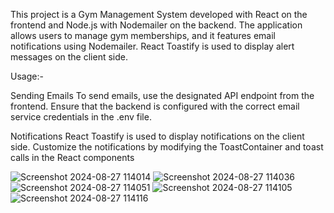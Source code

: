 This project is a Gym Management System developed with React on the frontend and Node.js with Nodemailer on the backend. The application allows users to manage gym memberships, and it features email notifications using Nodemailer. React Toastify is used to display alert messages on the client side.

Usage:-

Sending Emails
To send emails, use the designated API endpoint from the frontend. Ensure that the backend is configured with the correct email service credentials in the .env file.

Notifications
React Toastify is used to display notifications on the client side. Customize the notifications by modifying the ToastContainer and toast calls in the React components

![Screenshot 2024-08-27 114014](https://github.com/user-attachments/assets/6103c7b4-7406-46ce-afa9-ecb4550e8e66)
![Screenshot 2024-08-27 114036](https://github.com/user-attachments/assets/e0871c37-afbf-4469-955d-f76f01022e50)
![Screenshot 2024-08-27 114051](https://github.com/user-attachments/assets/863b6362-e219-494a-8bbc-b3da3f79a253)
![Screenshot 2024-08-27 114105](https://github.com/user-attachments/assets/ae36d1a8-270d-4fcf-8a75-bb02b2a6a983)
![Screenshot 2024-08-27 114116](https://github.com/user-attachments/assets/a2047e51-a8a4-4a47-9b05-1d870c51bbdd)
